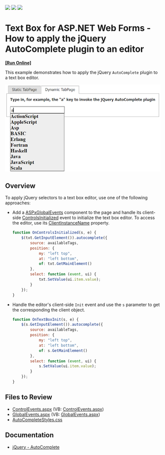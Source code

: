 <!-- default badges list -->
![](https://img.shields.io/endpoint?url=https://codecentral.devexpress.com/api/v1/VersionRange/128531050/13.1.4%2B)
[![](https://img.shields.io/badge/Open_in_DevExpress_Support_Center-FF7200?style=flat-square&logo=DevExpress&logoColor=white)](https://supportcenter.devexpress.com/ticket/details/E3325)
[![](https://img.shields.io/badge/📖_How_to_use_DevExpress_Examples-e9f6fc?style=flat-square)](https://docs.devexpress.com/GeneralInformation/403183)
<!-- default badges end -->
# Text Box for ASP.NET Web Forms - How to apply the jQuery AutoComplete plugin to an editor
<!-- run online -->
**[[Run Online]](https://codecentral.devexpress.com/e3325/)**
<!-- run online end -->

This example demonstrates how to apply the jQuery `AutoComplete` plugin to a text box editor.

![AutoComplete plugin](AutocompletePlugin.png)

## Overview

To apply jQuery selectors to a text box editor, use one of the following approaches:

* Add a [ASPxGlobalEvents](https://docs.devexpress.com/AspNet/DevExpress.Web.ASPxGlobalEvents) component to the page and handle its client-side [ControlsInitialized](https://docs.devexpress.com/AspNet/js-ASPxClientGlobalEvents.ControlsInitialized) event to initialize the text box editor. To access the editor, use its [ClientInstanceName](https://docs.devexpress.com/AspNet/DevExpress.Web.ASPxEditBase.ClientInstanceName) property.

    ```js
    function OnControlsInitialized(s, e) {
        $(txt.GetInputElement()).autocomplete({
            source: availableTags,
            position: {
                my: "left top",
                at: "left bottom",
                of: txt.GetMainElement()
            },
            select: function (event, ui) {
                txt.SetValue(ui.item.value);
            }
        });
    }
    ```

* Handle the editor's client-side `Init` event and use the `s` parameter to get the corresponding the client object.

    ```js
    function OnTextBoxInit(s, e) {
        $(s.GetInputElement()).autocomplete({
            source: availableTags,
            position: {
                my: "left top",
                at: "left bottom",
                of: s.GetMainElement()
            },
            select: function (event, ui) {
                s.SetValue(ui.item.value);
            }
        });
    }
    ```

## Files to Review

* [ControlEvents.aspx](./CS/ControlEvents.aspx) (VB: [ControlEvents.aspx](./VB/ControlEvents.aspx))
* [GlobalEvents.aspx](./CS/GlobalEvents.aspx) (VB: [GlobalEvents.aspx](./VB/GlobalEvents.aspx))
* [AutoCompleteStyles.css](./CS/Styles/AutoCompleteStyles.css)

## Documentation

* [jQuery - AutoComplete](https://jqueryui.com/autocomplete/)
